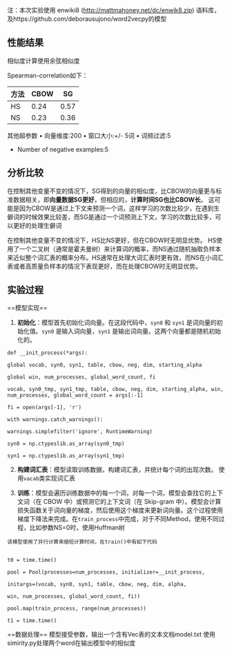 注：本次实验使用 enwiki8 (http://mattmahoney.net/dc/enwik8.zip) 语料库，及https://github.com/deborausujono/word2vecpy的模型
## 性能结果
相似度计算使用余弦相似度

Spearman-correlation如下：

| 方法  | CBOW | SG   |
| --- | ---- | ---- |
| HS  | 0.24 | 0.57 |
| NS  | 0.23 | 0.36 |
其他超参数
• 向量维度:200
• 窗口大小:+/- 5词
• 词频过滤:5
- Number of negative examples:5
## 分析比较
在控制其他变量不变的情况下，SG得到的向量的相似度，比CBOW的向量更与标准数据相关，即**向量数据SG更好**，但相应的，**计算时间SG也比CBOW长**。
这可能是因为CBOW是通过上下文来预测一个词，这样学习的次数比较少，在遇到生僻词的时候效果比较差，而SG是通过一个词预测上下文，学习的次数比较多，可以更好的处理生僻词

在控制其他变量不变的情况下，HS比NS更好，但在CBOW时无明显优势。
HS使用了一个二叉树（通常是霍夫曼树）来计算词的概率，而NS通过随机抽取负样本来近似整个词汇表的概率分布。HS通常在处理大词汇表时更有效，而NS在小词汇表或者高质量负样本的情况下表现更好，而在处理CBOW时无明显优势。

## 实验过程
==模型实现==

1. **初始化**：模型首先初始化词向量。在这段代码中，`syn0` 和 `syn1` 是词向量的初始化值。`syn0` 是输入词向量，`syn1` 是输出词向量。这两个向量都是随机初始化的。
```
def __init_process(*args):

global vocab, syn0, syn1, table, cbow, neg, dim, starting_alpha

global win, num_processes, global_word_count, fi

vocab, syn0_tmp, syn1_tmp, table, cbow, neg, dim, starting_alpha, win, num_processes, global_word_count = args[:-1]

fi = open(args[-1], 'r')

with warnings.catch_warnings():

warnings.simplefilter('ignore', RuntimeWarning)

syn0 = np.ctypeslib.as_array(syn0_tmp)

syn1 = np.ctypeslib.as_array(syn1_tmp)
```

2. **构建词汇表**：模型读取训练数据，构建词汇表，并统计每个词的出现次数。
   使用`vacab`类实现词汇表
   
3. **训练**：模型会遍历训练数据中的每一个词，对每一个词，模型会查找它的上下文词（在 CBOW 中）或预测它的上下文词（在 Skip-gram 中）。模型会计算损失函数关于词向量的梯度，然后使用这个梯度来更新词向量。这个过程使用梯度下降法来完成。在`train_process`中完成，对于不同Method，使用不同过程，比如参数NS=0时，使用Huffman树

```ad-note
该模型使用了并行计算来缩短计算时间，在train()中有如下代码


t0 = time.time()

pool = Pool(processes=num_processes, initializer=__init_process,

initargs=(vocab, syn0, syn1, table, cbow, neg, dim, alpha,

win, num_processes, global_word_count, fi))

pool.map(train_process, range(num_processes))

t1 = time.time()

```

==数据处理==
模型接受参数，输出一个含有Vec表的文本文档model.txt
使用simirity.py处理两个word在输出模型中的相似度
